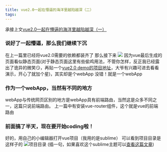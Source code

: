 ```yaml
---
title: vue2.0一起在懵逼的海洋里越陷越深（二）
tags:
---
```

承接上文[vue2.0一起在懵逼的海洋里越陷越深（一）](/2016/10/21/vue2-1/)
### 说好了一起懵逼，那么我们继续下沉
在上一篇里已经将vue2.0需要的依赖都装齐了
那么接下来
![](http://upload-images.jianshu.io/upload_images/2005796-3fc063c8fb0b1fba.png?imageMogr2/auto-orient/strip%7CimageView2/2/w/1240)
因为vue最后生成的页面看似静态页面(对于静态页面这里有些偷鸡用法，不管你怎样，反正我已经露出了诡异的微笑😏，再贴一个[vue2.0 demo的项目地址](https://github.com/leenty/vue2)，大爷有兴趣可进去看看演示，开心了就加个星)，其实却是个webApp
没错！就是一个webApp

### 作为一个webApp，当然有不同的地方
webApp与传统网页区别的地方是webApp具有前端路由，当然这是众多不同之一，这篇只说前端路由。
上一篇中有安装vue-router组件，这个就是vue的前端路由

### 前面搞了半天，现在要开始coding啦！
好的，用自己的小编辑器打开vue项目（我用的是sublime）
可以看到项目目录是这样子的
![项目目录](http://upload-images.jianshu.io/upload_images/2005796-74ad413582222174.png?imageMogr2/auto-orient/strip%7CimageView2/2/w/1240)
(插一句，如果喜欢这个sublime主题可以[查看这篇文章](/2016/10/06/sublime-material-theme/))


